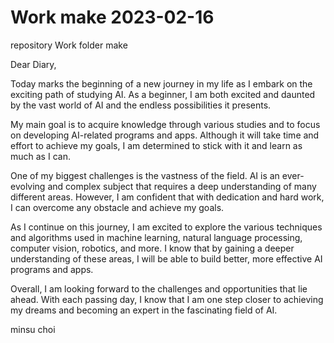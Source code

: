 # Work make 2023-02-16
repository Work folder make

Dear Diary,

Today marks the beginning of a new journey in my life as I embark on the exciting path of studying AI. As a beginner, I am both excited and daunted by the vast world of AI and the endless possibilities it presents.

My main goal is to acquire knowledge through various studies and to focus on developing AI-related programs and apps. Although it will take time and effort to achieve my goals, I am determined to stick with it and learn as much as I can.

One of my biggest challenges is the vastness of the field. AI is an ever-evolving and complex subject that requires a deep understanding of many different areas. However, I am confident that with dedication and hard work, I can overcome any obstacle and achieve my goals.

As I continue on this journey, I am excited to explore the various techniques and algorithms used in machine learning, natural language processing, computer vision, robotics, and more. I know that by gaining a deeper understanding of these areas, I will be able to build better, more effective AI programs and apps.

Overall, I am looking forward to the challenges and opportunities that lie ahead. With each passing day, I know that I am one step closer to achieving my dreams and becoming an expert in the fascinating field of AI.


minsu choi
